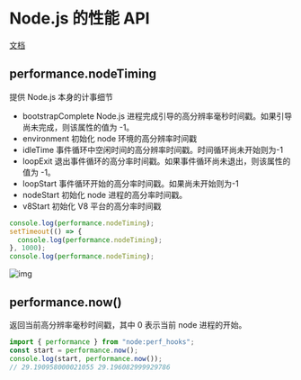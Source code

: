 # Node.js 的性能 API

[文档](https://nodejs.org/dist/latest-v18.x/docs/api/perf_hooks.html)

## performance.nodeTiming

提供 Node.js 本身的计事细节

- bootstrapComplete Node.js 进程完成引导的高分辨率毫秒时间戳。如果引导尚未完成，则该属性的值为 -1。
- environment 初始化 node 环境的高分辨率时间戳
- idleTime 事件循环中空闲时间的高分辨率时间戳。时间循环尚未开始则为-1
- loopExit 退出事件循环的高分率时间戳。如果事件循环尚未退出，则该属性的值为 -1。
- loopStart 事件循环开始的高分率时间戳。如果尚未开始则为-1
- nodeStart 初始化 node 进程的高分率时间戳。
- v8Start 初始化 V8 平台的高分率时间戳

```js
console.log(performance.nodeTiming);
setTimeout(() => {
  console.log(performance.nodeTiming);
}, 1000);
console.log(performance.nodeTiming);
```

![img](https://assets.yomuki.com/md/Xnip2022-09-13_10-11-37.jpg)

## performance.now()

返回当前高分辨率毫秒时间戳，其中 0 表示当前 node 进程的开始。

```js
import { performance } from "node:perf_hooks";
const start = performance.now();
console.log(start, performance.now());
// 29.190958000021055 29.196082999929786
```
